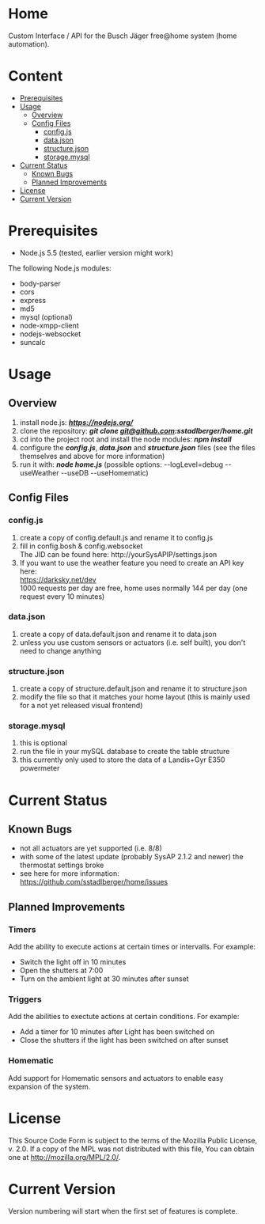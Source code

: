 # Home
Custom Interface / API for the Busch Jäger free@home system (home automation). 

# Content
* [Prerequisites](#prerequisites)
* [Usage](#usage)
  * [Overview](#overview)
  * [Config Files](#config-files)
    * [config.js](#configjs)
    * [data.json](#datajson)
    * [structure.json](#structurejson)
    * [storage.mysql](#storagemysql)
* [Current Status](#current-status)
  * [Known Bugs](#known-bugs)
  * [Planned Improvements](#planned-improvements)
* [License](#license)
* [Current Version](#current-version)


# Prerequisites
- Node.js 5.5 (tested, earlier version might work)

The following Node.js modules:
- body-parser
- cors
- express
- md5
- mysql (optional)
- node-xmpp-client
- nodejs-websocket
- suncalc

# Usage
## Overview
1. install node.js: **_https://nodejs.org/_**
2. clone the repository: **_git clone git@github.com:sstadlberger/home.git_**
3. cd into the project root and install the node modules: **_npm install_**
4. configure the **_config.js_**, **_data.json_** and **_structure.json_** files (see the files themselves and above for more information)
5. run it with: **_node home.js_** (possible options: --logLevel=debug --useWeather --useDB --useHomematic)

## Config Files
### config.js
1. create a copy of config.default.js and rename it to config.js
2. fill in config.bosh & config.websocket<br>
   The JID can be found here: http://yourSysAPIP/settings.json
3. If you want to use the weather feature you need to create an API key here:<br>
   https://darksky.net/dev<br>
   1000 requests per day are free, home uses normally 144 per day (one request every 10 minutes)
### data.json
1. create a copy of data.default.json and rename it to data.json
2. unless you use custom sensors or actuators (i.e. self built), you don't need to change anything
### structure.json
1. create a copy of structure.default.json and rename it to structure.json
2. modify the file so that it matches your home layout (this is mainly used for a not yet released visual frontend)
### storage.mysql
1. this is optional
2. run the file in your mySQL database to create the table structure
3. this currently only used to store the data of a Landis+Gyr E350 powermeter

# Current Status

## Known Bugs
- not all actuators are yet supported (i.e. 8/8)
- with some of the latest update (probably SysAP 2.1.2 and newer) the thermostat settings broke 
- see here for more information: https://github.com/sstadlberger/home/issues

## Planned Improvements
### Timers
Add the ability to execute actions at certain times or intervalls. For example:
- Switch the light off in 10 minutes
- Open the shutters at 7:00
- Turn on the ambient light at 30 minutes after sunset

### Triggers
Add the abilities to exectute actions at certain conditions. For example:
- Add a timer for 10 minutes after Light has been switched on
- Close the shutters if the light has been switched on after sunset

### Homematic
Add support for Homematic sensors and actuators to enable easy expansion of the system.

# License
This Source Code Form is subject to the terms of the Mozilla Public License, v. 2.0. If a copy of the MPL was not distributed with this file, You can obtain one at http://mozilla.org/MPL/2.0/.

# Current Version
Version numbering will start when the first set of features is complete.
